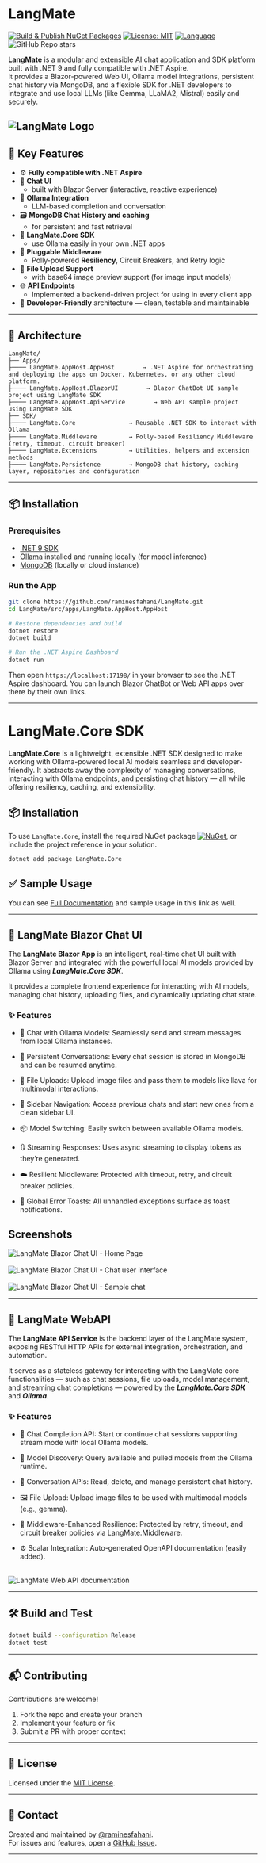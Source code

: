 # LangMate

[![Build & Publish NuGet Packages](https://github.com/raminesfahani/LangMate/actions/workflows/nuget-packages.yml/badge.svg)](https://github.com/raminesfahani/LangMate/actions/workflows/nuget-packages.yml)
[![License: MIT](https://img.shields.io/badge/License-MIT-yellow.svg)](LICENSE)
[![Language](https://img.shields.io/github/languages/top/raminesfahani/LangMate)](https://github.com/raminesfahani/LangMate/search?l=c%23)
![GitHub Repo stars](https://img.shields.io/github/stars/raminesfahani/LangMate?style=social)

**LangMate** is a modular and extensible AI chat application and SDK platform built with .NET 9 and fully compatible with .NET Aspire.  
It provides a Blazor-powered Web UI, Ollama model integrations, persistent chat history via MongoDB, and a flexible SDK for .NET developers to integrate and use local LLMs (like Gemma, LLaMA2, Mistral) easily and securely.

![LangMate Logo](https://github.com/raminesfahani/LangMate/raw/main/logo.png)
---

## 🌟 Key Features

- ⚙️ **Fully compatible with .NET Aspire**
- 💬 **Chat UI** 
    - built with Blazor Server (interactive, reactive experience)
- 🧠 **Ollama Integration** 
  - LLM-based completion and conversation
- 🗃 **MongoDB Chat History and caching** 
  - for persistent and fast retrieval
- 🔧 **LangMate.Core SDK** 
  - use Ollama easily in your own .NET apps
- 🧩 **Pluggable Middleware** 
  - Polly-powered **Resiliency**, Circuit Breakers, and Retry logic
- 🚀 **File Upload Support** 
  - with base64 image preview support (for image input models)
- 🌐 **API Endpoints** 
  - Implemented a backend-driven project for using in every client app
- 🧰 **Developer-Friendly** architecture — clean, testable and maintainable

---

## 🧠 Architecture

```
LangMate/
├── Apps/
├──── LangMate.AppHost.AppHost        → .NET Aspire for orchestrating and deploying the apps on Docker, Kubernetes, or any other cloud platform.
├──── LangMate.AppHost.BlazorUI        → Blazor ChatBot UI sample project using LangMate SDK
├──── LangMate.AppHost.ApiService        → Web API sample project using LangMate SDK
├── SDK/
├──── LangMate.Core               → Reusable .NET SDK to interact with Ollama
├──── LangMate.Middleware         → Polly-based Resiliency Middleware (retry, timeout, circuit breaker)
├──── LangMate.Extensions         → Utilities, helpers and extension methods
├──── LangMate.Persistence        → MongoDB chat history, caching layer, repositories and configuration
```

---

## 📦 Installation

### Prerequisites
- [.NET 9 SDK](https://dotnet.microsoft.com/en-us/download/dotnet/9.0)
- [Ollama](https://ollama.com/) installed and running locally (for model inference)
- [MongoDB](https://www.mongodb.com/) (locally or cloud instance)

### Run the App

```bash
git clone https://github.com/raminesfahani/LangMate.git
cd LangMate/src/apps/LangMate.AppHost.AppHost

# Restore dependencies and build
dotnet restore
dotnet build

# Run the .NET Aspire Dashboard
dotnet run
```

Then open `https://localhost:17198/` in your browser to see the .NET Aspire dashboard. You can launch Blazor ChatBot or Web API apps over there by their own links.

---

# LangMate.Core SDK

**LangMate.Core** is a lightweight, extensible .NET SDK designed to make working with Ollama-powered local AI models seamless and developer-friendly. It abstracts away the complexity of managing conversations, interacting with Ollama endpoints, and persisting chat history — all while offering resiliency, caching, and extensibility.

## 📦 Installation

To use `LangMate.Core`, install the required NuGet package [![NuGet](https://img.shields.io/nuget/v/LangMate.Core)](https://www.nuget.org/packages/LangMate.Core), or include the project reference in your solution.

```bash
dotnet add package LangMate.Core
```

## ✅ Sample Usage

You can see [Full Documentation](src/sdk/LangMate.Core/README.md) and sample usage in this link as well.

---

## 🧠 LangMate Blazor Chat UI

The **LangMate Blazor App** is an intelligent, real-time chat UI built with Blazor Server and integrated with the powerful local AI models provided by Ollama using ***LangMate.Core SDK***.

It provides a complete frontend experience for interacting with AI models, managing chat history, uploading files, and dynamically updating chat state.

### ✨ Features

- 🔁 Chat with Ollama Models: Seamlessly send and stream messages from local Ollama instances.

- 💬 Persistent Conversations: Every chat session is stored in MongoDB and can be resumed anytime.

- 📂 File Uploads: Upload image files and pass them to models like llava for multimodal interactions.

- 🧭 Sidebar Navigation: Access previous chats and start new ones from a clean sidebar UI.

- 📦 Model Switching: Easily switch between available Ollama models.

- 🔃 Streaming Responses: Uses async streaming to display tokens as they’re generated.

- ☁️ Resilient Middleware: Protected with timeout, retry, and circuit breaker policies.

- 🔔 Global Error Toasts: All unhandled exceptions surface as toast notifications.

## Screenshots

<div><img src="assets/chat-blazor-ui/home.png" alt="LangMate Blazor Chat UI - Home Page"/></div>
<br>
<div><img src="assets/chat-blazor-ui/chat-ui.jpg" alt="LangMate Blazor Chat UI - Chat user interface"/></div>
<br>
<div><img src="assets/chat-blazor-ui/sample-conversation.jpg" alt="LangMate Blazor Chat UI - Sample chat"/></div>

---

## 📡 LangMate WebAPI

The **LangMate API Service** is the backend layer of the LangMate system, exposing RESTful HTTP APIs for external integration, orchestration, and automation.

It serves as a stateless gateway for interacting with the LangMate core functionalities — such as chat sessions, file uploads, model management, and streaming chat completions — powered by the ***LangMate.Core SDK*** and ***Ollama***.

### ✨ Features

- 🔗 Chat Completion API: Start or continue chat sessions supporting stream mode with local Ollama models.

- 🧠 Model Discovery: Query available and pulled models from the Ollama runtime.

- 💬 Conversation APIs: Read, delete, and manage persistent chat history.

- 🖼️ File Upload: Upload image files to be used with multimodal models (e.g., gemma).

- 🔐 Middleware-Enhanced Resilience: Protected by retry, timeout, and circuit breaker policies via LangMate.Middleware.

- ⚙️ Scalar Integration: Auto-generated OpenAPI documentation (easily added).

<br>
<div><img src="assets/web-api/api-doc.png" alt="LangMate Web API documentation"/></div>

---

## 🛠️ Build and Test

```bash
dotnet build --configuration Release
dotnet test
```

---

## 📬 Contributing

Contributions are welcome!

1. Fork the repo and create your branch
2. Implement your feature or fix
3. Submit a PR with proper context

---

## 📄 License

Licensed under the [MIT License](LICENSE).

---

## 📣 Contact

Created and maintained by [@raminesfahani](https://github.com/raminesfahani).  
For issues and features, open a [GitHub Issue](https://github.com/raminesfahani/LangMate/issues).

---